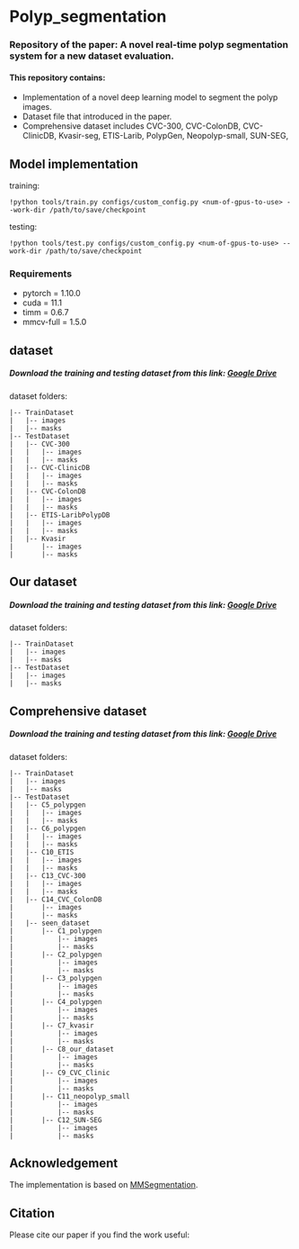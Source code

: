 # Polyp_segmentation
### Repository of the paper: A novel real-time polyp segmentation system for a new dataset evaluation.

#### This repository contains:
* Implementation of a novel deep learning model to segment the polyp images.
* Dataset file that introduced in the paper.
* Comprehensive dataset includes CVC-300, CVC-ColonDB, CVC-ClinicDB, Kvasir-seg, ETIS-Larib, PolypGen, Neopolyp-small, SUN-SEG, 

## Model implementation  
training:
```
!python tools/train.py configs/custom_config.py <num-of-gpus-to-use> --work-dir /path/to/save/checkpoint
```
    
    
testing:
```
!python tools/test.py configs/custom_config.py <num-of-gpus-to-use> --work-dir /path/to/save/checkpoint
``` 
    
### Requirements  
* pytorch = 1.10.0  
* cuda = 11.1  
* timm = 0.6.7  
* mmcv-full = 1.5.0  

## dataset
##### Download the training and testing dataset from this link: [Google Drive](https://drive.google.com/drive/folders/170354jP6Rwg57u6qcK0u5szO9eWBPgVP?usp=sharing)

dataset folders:  
    
    |-- TrainDataset
    |   |-- images
    |   |-- masks
    |-- TestDataset
    |   |-- CVC-300
    |   |   |-- images
    |   |   |-- masks
    |   |-- CVC-ClinicDB
    |   |   |-- images
    |   |   |-- masks
    |   |-- CVC-ColonDB
    |   |   |-- images
    |   |   |-- masks
    |   |-- ETIS-LaribPolypDB
    |   |   |-- images
    |   |   |-- masks
    |   |-- Kvasir
    |       |-- images
    |       |-- masks


## Our dataset
##### Download the training and testing dataset from this link: [Google Drive]()

dataset folders:  
    
    |-- TrainDataset
    |   |-- images
    |   |-- masks
    |-- TestDataset
    |   |-- images
    |   |-- masks
    

## Comprehensive dataset
##### Download the training and testing dataset from this link: [Google Drive]()
dataset folders:  
    
    |-- TrainDataset
    |   |-- images
    |   |-- masks
    |-- TestDataset
    |   |-- C5_polypgen
    |   |   |-- images
    |   |   |-- masks
    |   |-- C6_polypgen
    |   |   |-- images
    |   |   |-- masks
    |   |-- C10_ETIS
    |   |   |-- images
    |   |   |-- masks
    |   |-- C13_CVC-300
    |   |   |-- images
    |   |   |-- masks
    |   |-- C14_CVC_ColonDB
    |       |-- images
    |       |-- masks
    |   |-- seen_dataset
    |       |-- C1_polypgen
    |           |-- images
    |           |-- masks
    |       |-- C2_polypgen
    |           |-- images
    |           |-- masks
    |       |-- C3_polypgen
    |           |-- images
    |           |-- masks
    |       |-- C4_polypgen
    |           |-- images
    |           |-- masks
    |       |-- C7_kvasir
    |           |-- images
    |           |-- masks
    |       |-- C8_our_dataset
    |           |-- images
    |           |-- masks
    |       |-- C9_CVC_Clinic
    |           |-- images
    |           |-- masks
    |       |-- C11_neopolyp_small
    |           |-- images
    |           |-- masks
    |       |-- C12_SUN-SEG
    |           |-- images
    |           |-- masks

## Acknowledgement
The implementation is based on [MMSegmentation](https://github.com/open-mmlab/mmsegmentation).

## Citation
Please cite our paper if you find the work useful:
